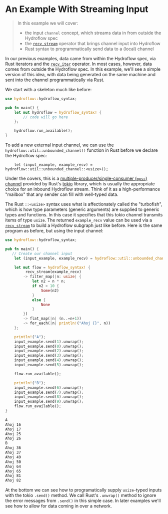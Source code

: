 # An Example With Streaming Input
> In this example we will cover:
> - the input `channel` concept, which streams data in from outside the Hydroflow spec
> - the [`recv_stream`](./surface_ops.gen.md#recv_stream) operator that brings channel input into Hydroflow
> - Rust syntax to programmatically send data to a (local) channel

In our previous examples, data came from within the Hydroflow spec, via Rust iterators and the [`recv_iter`](./surface_ops.gen.md#recv_iter) operator. In most cases, however, data comes from outside the Hydroflow spec. In this example, we'll see a simple version of this idea, with data being generated on the same machine and sent into the channel programmatically via Rust.

We start with a skeleton much like before:

```rust
use hydroflow::hydroflow_syntax;

pub fn main() {
    let mut hydroflow = hydroflow_syntax! {
        // code will go here
    };

    hydroflow.run_available();
}
```

To add a new external input
channel, we can use the `hydroflow::util::unbounded_channel()` function in Rust before we declare the Hydroflow spec:
```rust, ignore
    let (input_example, example_recv) = hydroflow::util::unbounded_channel::<usize>();
```
Under the covers, this is a [multiple-producer/single-consumer (`mpsc`) channel](https://docs.rs/tokio/latest/tokio/sync/mpsc/fn.unbounded_channel.html) provided by Rust's [tokio](https://docs.rs/tokio/latest/tokio) library, which is usually the appropriate choice for an inbound Hydroflow stream.
Think of it as a high-performance "mailbox" that any sender can fill with well-typed data.

The Rust `::<usize>` syntax uses what is affectionately
called the "turbofish", which is how type parameters (generic arguments) are
supplied to generic types and functions. In this case it specifies that this tokio channel
transmits items of type `usize`.
The returned `example_recv` value can be used via a [`recv_stream`](./surface_ops.gen.md#recv_stream)
to build a Hydroflow subgraph just like before. Here is the same program as before, but using the
input channel:
```rust
use hydroflow::hydroflow_syntax;

pub fn main() {
   // Create our channel input
    let (input_example, example_recv) = hydroflow::util::unbounded_channel::<usize>();

    let mut flow = hydroflow_syntax! {
         recv_stream(example_recv)
        -> filter_map(|n: usize| {
            let n2 = n * n;
            if n2 > 10 {
                Some(n2)
            }
            else {
                None
            }
        })
        -> flat_map(|n| (n..=n+1))
        -> for_each(|n| println!("Ahoj {}", n))
    };

    println!("A");
    input_example.send(1).unwrap();
    input_example.send(0).unwrap();
    input_example.send(2).unwrap();
    input_example.send(3).unwrap();
    input_example.send(4).unwrap();
    input_example.send(5).unwrap();

    flow.run_available();

    println!("B");
    input_example.send(6).unwrap();
    input_example.send(7).unwrap();
    input_example.send(8).unwrap();
    input_example.send(9).unwrap();
    flow.run_available();
}
```
```txt
A
Ahoj 16
Ahoj 17
Ahoj 25
Ahoj 26
B
Ahoj 36
Ahoj 37
Ahoj 49
Ahoj 50
Ahoj 64
Ahoj 65
Ahoj 81
Ahoj 82
```
At the bottom we can see how to programatically supply `usize`-typed inputs with the tokio 
`.send()` method.  We call Rust's `.unwrap()` method to ignore the error messages from 
`.send()` in this simple case.  In later examples we'll see how to 
allow for data coming in over a network.

